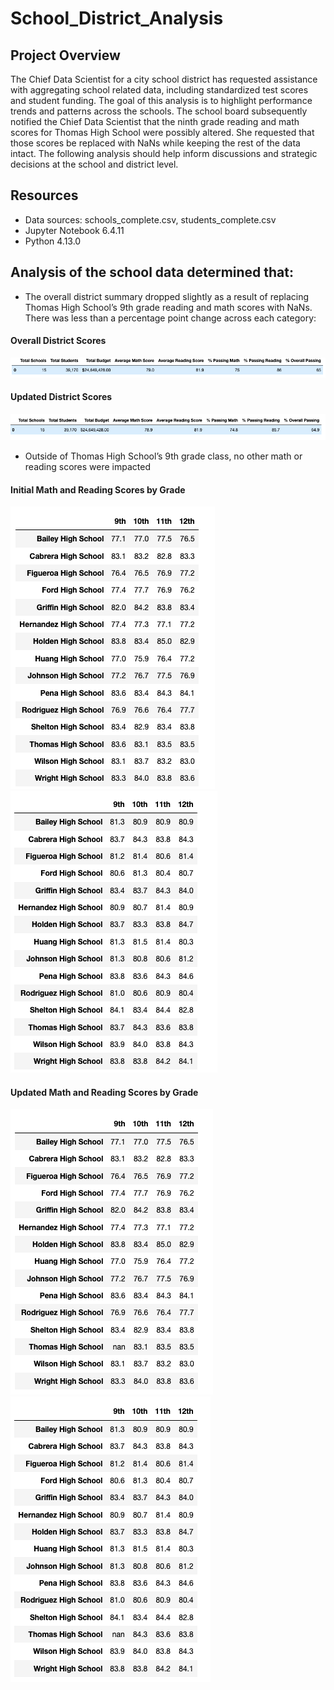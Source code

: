 # School_District_Analysis

## Project Overview
The Chief Data Scientist for a city school district has requested assistance with aggregating school related data, including standardized test scores and student funding. The goal of this analysis is to highlight performance trends and patterns across the schools. The school board subsequently notified the Chief Data Scientist that the ninth grade reading and math scores for Thomas High School were possibly altered. She requested that those scores be replaced with NaNs while keeping the rest of the data intact. The following analysis should help inform discussions and strategic decisions at the school and district level.

## Resources
- Data sources: schools_complete.csv, students_complete.csv 
- Jupyter Notebook 6.4.11
- Python 4.13.0 

## Analysis of the school data determined that:
- The overall district summary dropped slightly as a result of replacing Thomas High School’s 9th grade reading and math scores with NaNs. There was less than a percentage point change across each category:

#### Overall District Scores
![](https://github.com/AB3478/School_District_Analysis/blob/main/Images/Original/Overall1.png)

#### Updated District Scores
![](https://github.com/AB3478/School_District_Analysis/blob/main/Images/THS_9th/Overall2.png)

-	Outside of Thomas High School’s 9th grade class, no other math or reading scores were impacted

#### Initial Math and Reading Scores by Grade
![](https://github.com/AB3478/School_District_Analysis/blob/main/Images/Original/Math_by_Grade1.png)
![](https://github.com/AB3478/School_District_Analysis/blob/main/Images/Original/Reading_by_Grade1.png)

#### Updated Math and Reading Scores by Grade
![](https://github.com/AB3478/School_District_Analysis/blob/main/Images/THS_9th/Math_by_Grade2.png)
![](https://github.com/AB3478/School_District_Analysis/blob/main/Images/THS_9th/Reading_by_Grade2.png)
